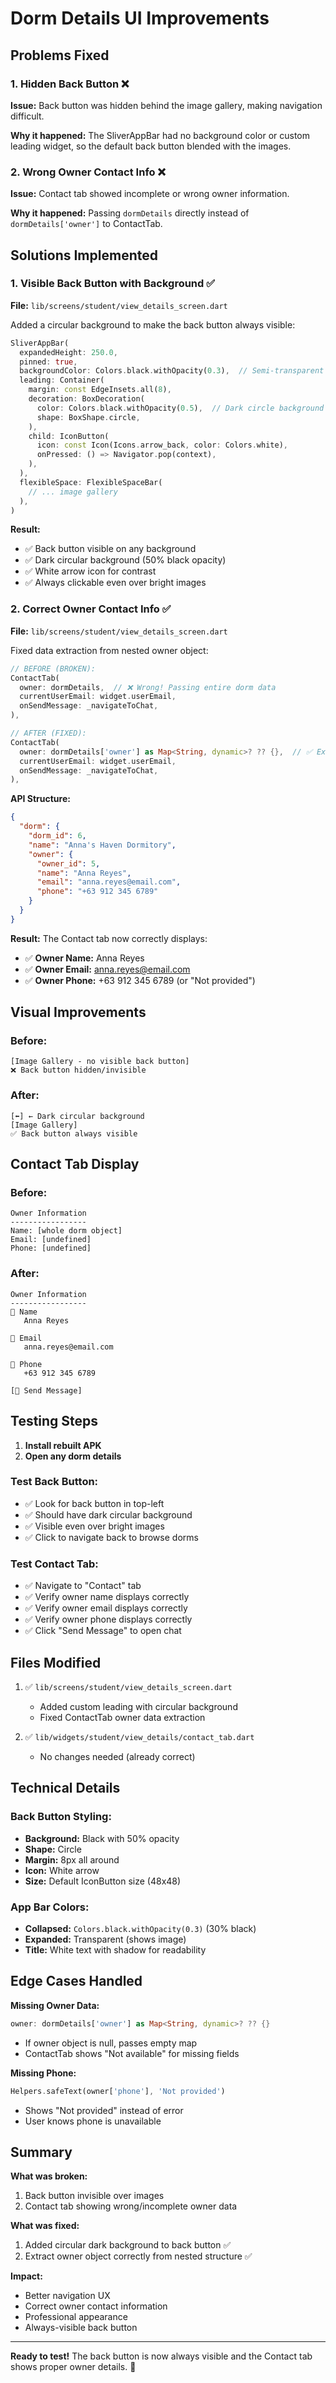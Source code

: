 # Dorm Details UI Improvements

## Problems Fixed

### 1. Hidden Back Button ❌
**Issue:** Back button was hidden behind the image gallery, making navigation difficult.

**Why it happened:** The SliverAppBar had no background color or custom leading widget, so the default back button blended with the images.

### 2. Wrong Owner Contact Info ❌
**Issue:** Contact tab showed incomplete or wrong owner information.

**Why it happened:** Passing `dormDetails` directly instead of `dormDetails['owner']` to ContactTab.

## Solutions Implemented

### 1. Visible Back Button with Background ✅

**File:** `lib/screens/student/view_details_screen.dart`

Added a circular background to make the back button always visible:

```dart
SliverAppBar(
  expandedHeight: 250.0,
  pinned: true,
  backgroundColor: Colors.black.withOpacity(0.3),  // Semi-transparent
  leading: Container(
    margin: const EdgeInsets.all(8),
    decoration: BoxDecoration(
      color: Colors.black.withOpacity(0.5),  // Dark circle background
      shape: BoxShape.circle,
    ),
    child: IconButton(
      icon: const Icon(Icons.arrow_back, color: Colors.white),
      onPressed: () => Navigator.pop(context),
    ),
  ),
  flexibleSpace: FlexibleSpaceBar(
    // ... image gallery
  ),
)
```

**Result:**
- ✅ Back button visible on any background
- ✅ Dark circular background (50% black opacity)
- ✅ White arrow icon for contrast
- ✅ Always clickable even over bright images

### 2. Correct Owner Contact Info ✅

**File:** `lib/screens/student/view_details_screen.dart`

Fixed data extraction from nested owner object:

```dart
// BEFORE (BROKEN):
ContactTab(
  owner: dormDetails,  // ❌ Wrong! Passing entire dorm data
  currentUserEmail: widget.userEmail,
  onSendMessage: _navigateToChat,
),

// AFTER (FIXED):
ContactTab(
  owner: dormDetails['owner'] as Map<String, dynamic>? ?? {},  // ✅ Extract owner object
  currentUserEmail: widget.userEmail,
  onSendMessage: _navigateToChat,
),
```

**API Structure:**
```json
{
  "dorm": {
    "dorm_id": 6,
    "name": "Anna's Haven Dormitory",
    "owner": {
      "owner_id": 5,
      "name": "Anna Reyes",
      "email": "anna.reyes@email.com",
      "phone": "+63 912 345 6789"
    }
  }
}
```

**Result:**
The Contact tab now correctly displays:
- ✅ **Owner Name:** Anna Reyes
- ✅ **Owner Email:** anna.reyes@email.com
- ✅ **Owner Phone:** +63 912 345 6789 (or "Not provided")

## Visual Improvements

### Before:
```
[Image Gallery - no visible back button]
❌ Back button hidden/invisible
```

### After:
```
[⬅️] ← Dark circular background
[Image Gallery]
✅ Back button always visible
```

## Contact Tab Display

### Before:
```
Owner Information
-----------------
Name: [whole dorm object]
Email: [undefined]
Phone: [undefined]
```

### After:
```
Owner Information
-----------------
👤 Name
   Anna Reyes

📧 Email
   anna.reyes@email.com

📱 Phone
   +63 912 345 6789

[📨 Send Message]
```

## Testing Steps

1. **Install rebuilt APK**
2. **Open any dorm details**

### Test Back Button:
- ✅ Look for back button in top-left
- ✅ Should have dark circular background
- ✅ Visible even over bright images
- ✅ Click to navigate back to browse dorms

### Test Contact Tab:
- ✅ Navigate to "Contact" tab
- ✅ Verify owner name displays correctly
- ✅ Verify owner email displays correctly
- ✅ Verify owner phone displays correctly
- ✅ Click "Send Message" to open chat

## Files Modified

1. ✅ `lib/screens/student/view_details_screen.dart`
   - Added custom leading with circular background
   - Fixed ContactTab owner data extraction

2. ✅ `lib/widgets/student/view_details/contact_tab.dart`
   - No changes needed (already correct)

## Technical Details

### Back Button Styling:
- **Background:** Black with 50% opacity
- **Shape:** Circle
- **Margin:** 8px all around
- **Icon:** White arrow
- **Size:** Default IconButton size (48x48)

### App Bar Colors:
- **Collapsed:** `Colors.black.withOpacity(0.3)` (30% black)
- **Expanded:** Transparent (shows image)
- **Title:** White text with shadow for readability

## Edge Cases Handled

**Missing Owner Data:**
```dart
owner: dormDetails['owner'] as Map<String, dynamic>? ?? {}
```
- If owner object is null, passes empty map
- ContactTab shows "Not available" for missing fields

**Missing Phone:**
```dart
Helpers.safeText(owner['phone'], 'Not provided')
```
- Shows "Not provided" instead of error
- User knows phone is unavailable

## Summary

**What was broken:**
1. Back button invisible over images
2. Contact tab showing wrong/incomplete owner data

**What was fixed:**
1. Added circular dark background to back button ✅
2. Extract owner object correctly from nested structure ✅

**Impact:**
- Better navigation UX
- Correct owner contact information
- Professional appearance
- Always-visible back button

---

**Ready to test!** The back button is now always visible and the Contact tab shows proper owner details. 🚀
